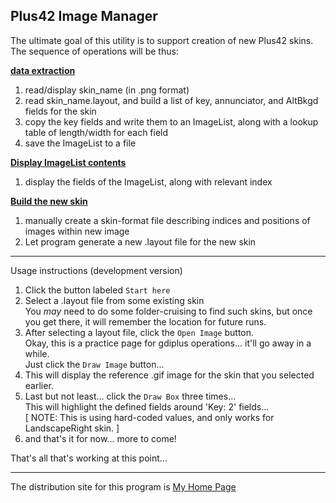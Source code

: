 ##  Plus42 Image Manager

The ultimate goal of this utility is to support creation of new Plus42 skins.  
The sequence of operations will be thus:

<ins>**data extraction**</ins>
1. read/display skin_name (in .png format)
2. read skin_name.layout, and build a list of key, annunciator, and AltBkgd fields for the skin
3. copy the key fields and write them to an ImageList,
   along with a lookup table of length/width for each field
4. save the ImageList to a file

<ins>**Display ImageList contents**</ins>
1. display the fields of the ImageList, along with relevant index

<ins>**Build the new skin**</ins>
1. manually create a skin-format file describing indices and positions of images
   within new image
2. Let program generate a new .layout file for the new skin
    
<hr>

Usage instructions (development version)  

1. Click the button labeled <code>Start here</code>
2. Select a .layout file from some existing skin  
   You *may* need to do some folder-cruising to find such skins,
   but once you get there, it will remember the location for future runs.  
3. After selecting a layout file, click the <code>Open Image</code> button.  
   Okay, this is a practice page for gdiplus operations... it'll go away in a while.  
   Just click the <code>Draw Image</code> button...
4. This will display the reference .gif image for the skin that you selected earlier.
5. Last but not least... click the <code>Draw Box</code> three times...   
   This will highlight the defined fields around 'Key: 2' fields...  
   [ NOTE: This is using hard-coded values, and only works for LandscapeRight skin. ]
6. and that's it for now... more to come!   
   
That's all that's working at this point...
   
<hr>

The distribution site for this program is [My Home Page](https://derelllicht.42web.io/pimage_mgr.html)
